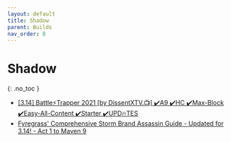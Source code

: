 ```yaml
---
layout: default
title: Shadow
parent: Builds
nav_order: 8
---
```


# Shadow
{: .no_toc }

 -  <a href="https://www.pathofexile.com/forum/view-thread/2661748" target="_blank">[3.14] Battle⚡Trapper 2021 [by DissentXTV.📺] ✔️A9 ✔️HC ✔️Max-Block ✔️Easy-All-Content ✔️Starter ✔️UPD🔥TES</a>
 -  <a href="https://www.pathofexile.com/forum/view-thread/3039923" target="_blank">Fyregrass' Comprehensive Storm Brand Assassin Guide - Updated for 3.14! - Act 1 to Maven 9</a>
